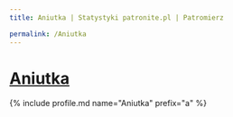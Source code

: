 ```yaml
---
title: Aniutka | Statystyki patronite.pl | Patromierz

permalink: /Aniutka
---
```


# [Aniutka](https://patronite.pl/Aniutka)

{% include profile.md name="Aniutka" prefix="a" %}
